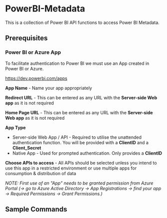 # PowerBI-Metadata

This is a collection of Power BI API functions to access Power BI Metadata.

## Prerequisites

### Power BI or Azure App

To facilitate authentication to Power BI we must use an App created in Power BI or Azure.

https://dev.powerbi.com/apps

**App Name** - Name your app appropriately

**Redirect URL** - This can be entered as any URL with the **Server-side Web app** as it is not required

**Home Page URL** - This can be entered as any URL with the **Server-side Web app** as it is not required

**App Type**
* Server-side Web App / API - Required to utilise the unattended authentication function. You will be provided with a **ClientID** and a **Client_Secret**
* Native App - Used for prompted authentication. Only provides a **ClientID**

**Choose APIs to access** - All APIs should be selected unless you intend to use this app in a restricted environment or use multiple apps for consumption & distribution of data



*NOTE: First use of an "App" needs to be granted permission from Azure Portal (-> go to Azure Active Directory -> App Registrations -> find your app -> Required Permissions -> Grant Permissions.)*


## Sample Commands


